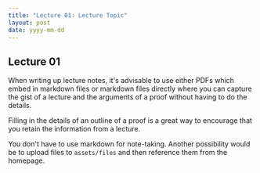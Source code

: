 ```yaml
---
title: "Lecture 01: Lecture Topic"
layout: post
date: yyyy-mm-dd
---
```


## Lecture 01

When writing up lecture notes, it's advisable to use either PDFs which embed in markdown files or markdown files directly where you can capture the gist of a lecture and the arguments of a proof without having to do the details. 

Filling in the details of an outline of a proof is a great way to encourage that you retain the information from a lecture. 

You don't have to use markdown for note-taking. Another possibility would be to upload files to `assets/files` and then reference them from the homepage.
